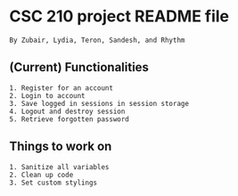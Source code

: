 # CSC 210 project README file

    By Zubair, Lydia, Teron, Sandesh, and Rhythm

## (Current) Functionalities

    1. Register for an account
    2. Login to account
    3. Save logged in sessions in session storage
    4. Logout and destroy session
    5. Retrieve forgotten password

## Things to work on

    1. Sanitize all variables
    2. Clean up code
    3. Set custom stylings
